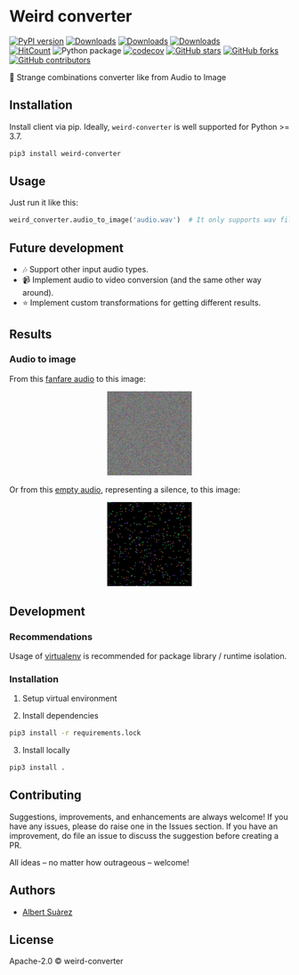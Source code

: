 # Weird converter

[![PyPI version](https://badge.fury.io/py/weird-converter.svg)](https://pypi.org/project/weird-converter/)
[![Downloads](https://pepy.tech/badge/weird-converter)](https://pepy.tech/project/weird-converter)
[![Downloads](https://pepy.tech/badge/weird-converter/month)](https://pepy.tech/project/weird-converter/month)
[![Downloads](https://pepy.tech/badge/weird-converter/week)](https://pepy.tech/project/weird-converter/week)
<br>
[![HitCount](http://hits.dwyl.io/AlbertSuarez/weird-converter.svg)](http://hits.dwyl.io/AlbertSuarez/weird-converter)
![Python package](https://github.com/AlbertSuarez/weird-converter/workflows/Python%20package/badge.svg)
[![codecov](https://codecov.io/gh/AlbertSuarez/weird-converter/branch/master/graph/badge.svg)](https://codecov.io/gh/AlbertSuarez/weird-converter)
[![GitHub stars](https://img.shields.io/github/stars/AlbertSuarez/weird-converter.svg)](https://GitHub.com/AlbertSuarez/weird-converter/stargazers/)
[![GitHub forks](https://img.shields.io/github/forks/AlbertSuarez/weird-converter.svg)](https://GitHub.com/AlbertSuarez/weird-converter/network/)
[![GitHub contributors](https://img.shields.io/github/contributors/AlbertSuarez/weird-converter.svg)](https://GitHub.com/AlbertSuarez/weird-converter/graphs/contributors/)

🔀 Strange combinations converter like from Audio to Image

## Installation

Install client via pip. Ideally, `weird-converter` is well supported for Python >= 3.7.

```bash
pip3 install weird-converter
```

## Usage

Just run it like this:

```python
weird_converter.audio_to_image('audio.wav')  # It only supports wav files, for now.
```

## Future development

* 🎶 Support other input audio types.
* 📹 Implement audio to video conversion (and the same other way around).
* ⭐️ Implement custom transformations for getting different results.

## Results

### Audio to image

From this [fanfare audio](https://raw.githubusercontent.com/AlbertSuarez/weird-converter/master/examples/from_audio/fanfare.wav) to this image:

<p align="center">
  <img alt="Fanfare image" src="https://raw.githubusercontent.com/AlbertSuarez/weird-converter/master/examples/from_audio/fanfare.png" width="30%"/>
</p>

Or from this [empty audio](https://raw.githubusercontent.com/AlbertSuarez/weird-converter/master/examples/from_audio/silent.wav), representing a silence, to this image:

<p align="center">
  <img alt="Silent image" src="https://raw.githubusercontent.com/AlbertSuarez/weird-converter/master/examples/from_audio/silent.png" width="30%"/>
</p>

## Development

### Recommendations

Usage of [virtualenv](https://realpython.com/blog/python/python-virtual-environments-a-primer/) is recommended for package library / runtime isolation.

### Installation

1. Setup virtual environment

2. Install dependencies

  ```bash
  pip3 install -r requirements.lock
  ```

3. Install locally

  ```bash
  pip3 install .
  ```

## Contributing

Suggestions, improvements, and enhancements are always welcome! If you have any issues, please do raise one in the Issues section. If you have an improvement, do file an issue to discuss the suggestion before creating a PR.

All ideas – no matter how outrageous – welcome!

## Authors

- [Albert Suàrez](https://github.com/AlbertSuarez)

## License

Apache-2.0 © weird-converter
